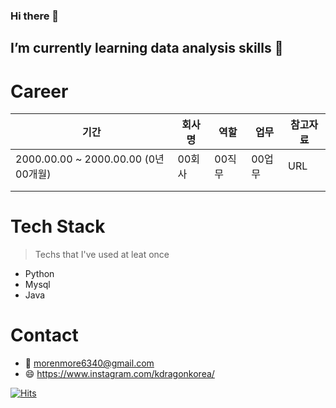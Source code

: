 ### Hi there 👋 
## I’m currently learning data analysis skills 🌱

<!--
**kdragonkorea/kdragonkorea** is a ✨ _special_ ✨ repository because its `README.md` (this file) appears on your GitHub profile.

Here are some ideas to get you started:

- 🔭 I’m currently working on ...
- 🌱 I’m currently learning data analysis skills
- 👯 I’m looking to collaborate on ...
- 🤔 I’m looking for help with ...
- 💬 Ask me about ...
- 📫 How to reach me: ...
- 😄 Pronouns: ...
- ⚡ Fun fact: ...
-->
# Career
|기간   |회사명   |역할   |업무   |참고자료   |
|---|---|---|---|---|
| 2000.00.00 ~ 2000.00.00 (0년00개월)  |00회사   |00직무   |00업무   |URL   |
|   |   |   |   |   |
|   |   |   |   |   |

# Tech Stack
> Techs that I've used at leat once
* Python
* Mysql
* Java


# Contact
* :email: morenmore6340@gmail.com
* :smile: https://www.instagram.com/kdragonkorea/

[![Hits](https://hits.seeyoufarm.com/api/count/incr/badge.svg?url=https%3A%2F%2Fgithub.com%2Fkdragonkorea%2Fkdragonkorea&count_bg=%2379C83D&title_bg=%23555555&icon=&icon_color=%23E7E7E7&title=hits&edge_flat=false)](https://hits.seeyoufarm.com)
